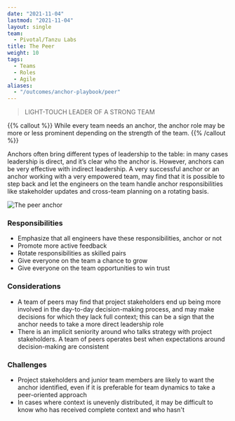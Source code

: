 ```yaml
---
date: "2021-11-04"
lastmod: "2021-11-04"
layout: single
team:
  - Pivotal/Tanzu Labs
title: The Peer
weight: 10
tags:
  - Teams
  - Roles
  - Agile
aliases:
  - "/outcomes/anchor-playbook/peer"
---
```


> LIGHT-TOUCH LEADER OF A STRONG TEAM

{{% callout %}}
While every team needs an anchor, the anchor role may be more or less prominent depending on the strength of the team.
{{% /callout %}}

Anchors often bring different types of leadership to the table: in many cases leadership is direct, and it’s clear who the anchor is. However, anchors can be very effective with indirect leadership. A very successful anchor or an anchor working with a very empowered team, may find that it is possible to step back and let the engineers on the team handle anchor responsibilities like stakeholder updates and cross-team planning on a rotating basis.

![The peer anchor](/learningpaths/anchor-playbook/images/stairs.jpg)

### Responsibilities

- Emphasize that all engineers have these responsibilities, anchor or not
- Promote more active feedback
- Rotate responsibilities as skilled pairs
- Give everyone on the team a chance to grow
- Give everyone on the team opportunities to win trust

### Considerations

- A team of peers may find that project stakeholders end up being more involved in the day-to-day decision-making process, and may make decisions for which they lack full context; this can be a sign that the anchor needs to take a more direct leadership role
- There is an implicit seniority around who talks strategy with project stakeholders. A team of peers operates best when expectations around decision-making are consistent

### Challenges

- Project stakeholders and junior team members are likely to want the anchor identified, even if it is preferable for team dynamics to take a peer-oriented approach
- In cases where context is unevenly distributed, it may be difficult to know who has received complete context and who hasn't
